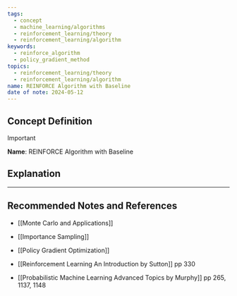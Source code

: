 ```yaml
---
tags:
  - concept
  - machine_learning/algorithms
  - reinforcement_learning/theory
  - reinforcement_learning/algorithm
keywords:
  - reinforce_algorithm
  - policy_gradient_method
topics:
  - reinforcement_learning/theory
  - reinforcement_learning/algorithm
name: REINFORCE Algorithm with Baseline
date of note: 2024-05-12
---
```


## Concept Definition

>[!important]
>**Name**: REINFORCE Algorithm with Baseline





## Explanation





-----------
##  Recommended Notes and References


- [[Monte Carlo and Applications]]
- [[Importance Sampling]]

- [[Policy Gradient Optimization]]


- [[Reinforcement Learning An Introduction by Sutton]] pp 330
- [[Probabilistic Machine Learning Advanced Topics by Murphy]] pp 265, 1137, 1148
